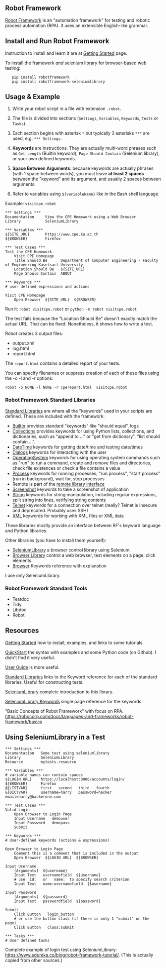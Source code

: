 ## Robot Framework

[Robot Framework](https://robotframework.org) is an
"automation framework" for testing and robotic process automation (RPA).
It uses an extensible English-like grammar.

## Install and Run Robot Framework

Instruction to install and learn it are at [Getting Started](https://robotframework.org/#getting-started) page.

To install the framework *and* selenium library for browser-based web testing:
```shell
   pip install robotframework
   pip install robotframework-seleniumlibrary
```

## Usage & Example 

1. Write your robot script in a file with extension `.robot`.

2. The file is divided into sections (`Settings`, `Variables`, `Keywords`, `Tests` or `Tasks`).

3. Each section begins with asterisk `*` but typically 3 asterisks `***` are used, e.g. `*** Settings`.

4. **Keywords** are instructions. They are actually multi-word phrases such as `Get Length` (Builtin keyword), `Page Should Contain` (Selenium library), or your own defined keywords.

5. **Space Between Arguments**: because keywords are actually phrases (with 1 space between words), you must leave **at least 2 spaces** between the "keyword" and its argument, and usually 2 spaces between arguments.

6. Refer to variables using `${variableName}` like in the Bash shell language.

Example: `visitcpe.robot`

```robot
*** Settings ***
Documentation     View the CPE Homework using a Web Browser
Library           SeleniumLibrary

*** Variables ***
${SITE_URL}       https://www.cpe.ku.ac.th
${BROWSER}        Firefox

*** Test Cases ***
Test the CPE Homework
    Visit CPE Homepage
    Title Should Be      Department of Computer Engineering - Faculty of Engineering Kasetsart University
    Location Should Be   ${SITE_URL}
    Page Should Contain  ABOUT

*** Keywords ***
# user defined expressions and actions

Visit CPE Homepage
    Open Browser  ${SITE_URL}  ${BROWSER}
```

Run it: `robot visitcpe.robot` or `python -m robot visitcpe.robot`

The test fails because the "Location Should Be" doesn't exactly match the actual URL.  That can be fixed.  Nonetheless, it shows how to write a test.

Robot creates 3 output files:
- output.xml
- log.html
- report.html

The `report.html` contains a detailed report of your tests.

You can specify filenames or suppress creation of each of these files using the -o -l and -r options:
```
robot -o NONE -l NONE -r cpereport.html  visitcpe.robot
```


### Robot Framework Standard Libraries

[Standard Libraries](http://robotframework.org/robotframework/#standard-libraries) are where all the "keywords" used in your scripts are defined.
These are included with the framework:

- [BuiltIn][] provides standard "keywords" like "should equal", logs
- [Collections][] provides keywords for using Python lists, collections, and dictionaries, such as "append to ..." or "get from dictionary", "list should contain ...".
- [DateTime][] keywords for getting date/time and testing date/times
- [Dialogs][] keywords for interacting with the user
- [OperatingSystem][] keywords for using operating system commands such as "run" to run a command, create and remove files and directories, check file existences or check a file contains a value
- [Process][] keywords for running processes; "run process", "start process" (run in background), wait for, stop processes
- Remote is part of the [remote library interface][remote-library]
- [Screenshot][] keywords to take a screenshot of application
- [String][] keywords for string manipulation, including regular expressions, split string into lines, verifying string contents
- [Telnet][] keywords for a connection over telnet (really? Telnet is insecure and deprecated. Probably uses SSH)
- [XML][] keywords for working with XML files or XML data

[BuiltIn]: http://robotframework.org/robotframework/latest/libraries/BuiltIn.html
[Collections]: http://robotframework.org/robotframework/latest/libraries/Collections.html
[DateTime]: http://robotframework.org/robotframework/latest/libraries/DateTime.html
[Dialogs]: http://robotframework.org/robotframework/latest/libraries/Dialogs.html
[OperatingSystem]: http://robotframework.org/robotframework/latest/libraries/OperatingSystem.html
[Process]: http://robotframework.org/robotframework/latest/libraries/Process.html
[Screenshot]: http://robotframework.org/robotframework/latest/libraries/Screenshot.html
[String]: http://robotframework.org/robotframework/latest/libraries/String.html
[Telnet]: http://robotframework.org/robotframework/latest/libraries/Telnet.html
[XML]: http://robotframework.org/robotframework/latest/libraries/XML.html
[remote-library]: https://github.com/robotframework/RemoteInterface

These libraries mostly provide an interface between RF's keyword language and Python libraries.

Other libraries (you have to install them yourself):

- [SeleniumLibrary][selenium-library] a browser control library using Selenium.
- [Browser Library][browser-library] control a web browser, test elements on a page, click elements. 
- [Browser](https://marketsquare.github.io/robotframework-browser/Browser.html) Keywords reference with explanation

I use only SeleniumLibrary.

### Robot Framework Standard Tools

- Testdoc
- Tidy
- Libdoc
- Robot

## Resources

[browser-library]: https://robotframework-browser.org/
[selenium-library]: https://robotframework.org/SeleniumLibrary/SeleniumLibrary.html

[Getting Started](https://robotframework.org/#getting-started) how to install, examples, and links to some tutorials.

[QuickStart](https://github.com/robotframework/QuickStartGuide/blob/master/QuickStart.rst) the syntax with examples and some Python code (on Github). I didn't find it very useful.

[User Guide](http://robotframework.org/robotframework/latest/RobotFrameworkUserGuide.html) is more useful.

[Standard Libraries](http://robotframework.org/robotframework/#standard-libraries) links to the Keyword reference for each of the standard libraries. Useful for constructing tests.

[SeleniumLibrary](https://robotframework.org/SeleniumLibrary/) complete introduction to this library.

[SeleniumLibrary Keywords](https://robotframework.org/SeleniumLibrary/SeleniumLibrary.html) single page reference for the keywords.

"Basic Concepts of Robot Framework" with focus on RPA.
<https://robocorp.com/docs/languages-and-frameworks/robot-framework/basics>


## Using SeleniumLibrary in a Test

```robot
*** Settings ***
Documentation   Some test using seleniumlibrary
Library         SeleniumLibrary
Resource        mytests.resource

*** Variables ***
# variable names can contain spaces
${LOGIN URL}    https://localhost:8000/accounts/login/
${BROWSER}      Firefox
@{LISTVAR}      first   second   third   fourth
&{DICTVAR}      username=harry   password=hacker  email=harry@hackerone.com

*** Test Cases ***
Valid Login
	Open Browser to Login Page
	Input Username   demouser
	Input Password   demopass
	Submit

*** Keywords ***
# User-defined keywords (actions & expressions)

Open Browser to Login Page
    Comment this is a comment that is included in the output
	Open Browser  ${LOGIN URL}  ${BROWSER}

Input Username
	[Arguments]  ${username}
	Input Text	 usernamefield  ${username}
    # use  id:   or   name:  to specify search criterion
    Input Text   name:usernamefield  {$username}

Input Password
	[Arguments]  ${password}
	Input Text	 passwordfield  ${password}

Submit
	Click Button   login_button
    # or use the button class (if there is only 1 "submit" on the page)
    Click Button   class:submit

*** Tasks ***
# User defined tasks

```

Complete example of login test using SeleniumLibrary:
<https://www.edureka.co/blog/robot-framework-tutorial/>.
(This is actually copied from other sources.)
